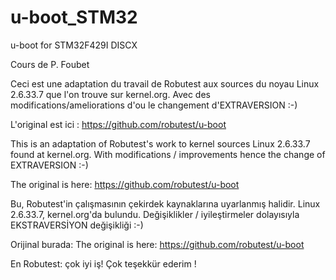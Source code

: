 # u-boot_STM32

u-boot for STM32F429I DISCX

Cours de P. Foubet

Ceci est une adaptation du travail de Robutest aux sources du noyau
Linux 2.6.33.7 que l'on trouve sur kernel.org.
Avec des modifications/ameliorations d'ou le changement d'EXTRAVERSION :-)

L'original est ici : https://github.com/robutest/u-boot

This is an adaptation of Robutest's work to kernel sources
Linux 2.6.33.7 found at kernel.org.
With modifications / improvements hence the change of EXTRAVERSION :-)

The original is here: https://github.com/robutest/u-boot

Bu, Robutest'in çalışmasının çekirdek kaynaklarına uyarlanmış halidir.
Linux 2.6.33.7, kernel.org'da bulundu.
Değişiklikler / iyileştirmeler dolayısıyla EKSTRAVERSİYON değişikliği :-)

Orijinal burada: The original is here: https://github.com/robutest/u-boot

En Robutest: çok iyi iş! Çok teşekkür ederim ! 


